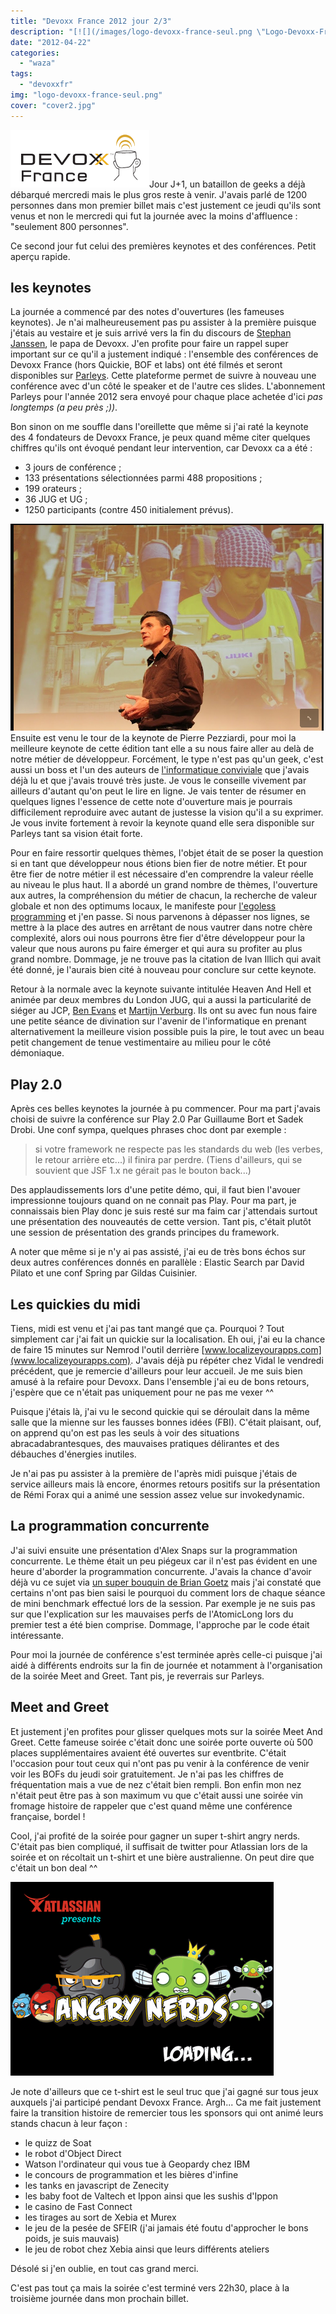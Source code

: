 ```yaml
---
title: "Devoxx France 2012 jour 2/3"
description: "[![](/images/logo-devoxx-france-seul.png \"Logo-Devoxx-France-seul\")](http://eventuallycoding.com/wp-content/uploads/2012/04/logo-devoxx-france-seul.pn..."
date: "2012-04-22"
categories: 
  - "waza"
tags: 
  - "devoxxfr"
img: "logo-devoxx-france-seul.png"
cover: "cover2.jpg"
---
```


[![](/images/logo-devoxx-france-seul.png "Logo-Devoxx-France-seul")](http://eventuallycoding.com/wp-content/uploads/2012/04/logo-devoxx-france-seul.png)Jour J+1, un bataillon de geeks a déjà débarqué mercredi mais le plus gros reste à venir. J'avais parlé de 1200 personnes dans mon premier billet mais c'est justement ce jeudi qu'ils sont venus et non le mercredi qui fut la journée avec la moins d'affluence : "seulement 800 personnes".

Ce second jour fut celui des premières keynotes et des conférences. Petit aperçu rapide.

## les keynotes

La journée a commencé par des notes d'ouvertures (les fameuses keynotes). Je n'ai malheureusement pas pu assister à la première puisque j'étais au vestaire et je suis arrivé vers la fin du discours de [Stephan Janssen](https://twitter.com/#!/stephan007), le papa de Devoxx. J'en profite pour faire un rappel super important sur ce qu'il a justement indiqué : l'ensemble des conférences de Devoxx France (hors Quickie, BOF et labs) ont été filmés et seront disponibles sur [Parleys](http://www.parleys.com/). Cette plateforme permet de suivre à nouveau une conférence avec d'un côté le speaker et de l'autre ces slides. L'abonnement Parleys pour l'année 2012 sera envoyé pour chaque place achetée d'ici _pas longtemps (a peu près ;))_.

Bon sinon on me souffle dans l'oreillette que même si j'ai raté la keynote des 4 fondateurs de Devoxx France, je peux quand même citer quelques chiffres qu'ils ont évoqué pendant leur intervention, car Devoxx ca a été :

- 3 jours de conférence ;
- 133 présentations sélectionnées parmi 488 propositions ;
- 199 orateurs ;
- 36 JUG et UG ;
- 1250 participants (contre 450 initialement prévus).

[![](/images/pezziardi.png "pezziardi")](http://eventuallycoding.com/wp-content/uploads/2012/04/pezziardi.png)Ensuite est venu le tour de la keynote de Pierre Pezziardi, pour moi la meilleure keynote de cette édition tant elle a su nous faire aller au delà de notre métier de développeur. Forcément, le type n'est pas qu'un geek, c'est aussi un boss et l'un des auteurs de [l'informatique conviviale](http://informatique-conviviale.eyrolles.com/) que j'avais déjà lu et que j'avais trouvé très juste. Je vous le conseille vivement par ailleurs d'autant qu'on peut le lire en ligne. Je vais tenter de résumer en quelques lignes l'essence de cette note d'ouverture mais je pourrais difficilement reproduire avec autant de justesse la vision qu'il a su exprimer. Je vous invite fortement à revoir la keynote quand elle sera disponible sur Parleys tant sa vision était forte.

Pour en faire ressortir quelques thèmes, l'objet était de se poser la question si en tant que développeur nous étions bien fier de notre métier. Et pour être fier de notre métier il est nécessaire d'en comprendre la valeur réelle au niveau le plus haut. Il a abordé un grand nombre de thèmes, l'ouverture aux autres, la compréhension du métier de chacun, la recherche de valeur globale et non des optimums locaux, le manifeste pour [l'egoless programming](http://www.codinghorror.com/blog/2006/05/the-ten-commandments-of-egoless-programming.html) et j'en passe. Si nous parvenons à dépasser nos lignes, se mettre à la place des autres en arrêtant de nous vautrer dans notre chère complexité, alors oui nous pourrons être fier d'être développeur pour la valeur que nous aurons pu faire émerger et qui aura su profiter au plus grand nombre. Dommage, je ne trouve pas la citation de Ivan Illich qui avait été donné, je l'aurais bien cité à nouveau pour conclure sur cette keynote.

Retour à la normale avec la keynote suivante intitulée Heaven And Hell et animée par deux membres du London JUG, qui a aussi la particularité de siéger au JCP, [Ben Evans](http://www.devoxx.com/display/FR12/Ben+Evans "Ben Evans") et [Martijn Verburg](http://www.devoxx.com/display/FR12/Martijn+Verburg "Martijn Verburg"). Ils ont su avec fun nous faire une petite séance de divination sur l'avenir de l'informatique en prenant alternativement la meilleure vision possible puis la pire, le tout avec un beau petit changement de tenue vestimentaire au milieu pour le côté démoniaque.

## Play 2.0

Après ces belles keynotes la journée à pu commencer. Pour ma part j'avais choisi de suivre la conférence sur Play 2.0 Par Guillaume Bort et Sadek Drobi. Une conf sympa, quelques phrases choc dont par exemple :

> si votre framework ne respecte pas les standards du web (les verbes, le retour arrière etc...) il finira par perdre. (Tiens d'ailleurs, qui se souvient que JSF 1.x ne gérait pas le bouton back...)

Des applaudissements lors d'une petite démo, qui, il faut bien l'avouer impressionne toujours quand on ne connait pas Play. Pour ma part, je connaissais bien Play donc je suis resté sur ma faim car j'attendais surtout une présentation des nouveautés de cette version. Tant pis, c'était plutôt une session de présentation des grands principes du framework.

A noter que même si je n'y ai pas assisté, j'ai eu de très bons échos sur deux autres conférences donnés en parallèle : Elastic Search par David Pilato et une conf Spring par Gildas Cuisinier.

## Les quickies du midi

Tiens, midi est venu et j'ai pas tant mangé que ça. Pourquoi ? Tout simplement car j'ai fait un quickie sur la localisation. Eh oui, j'ai eu la chance de faire 15 minutes sur Nemrod l'outil derrière [www.localizeyourapps.com](www.localizeyourapps.com). J'avais déjà pu répéter chez Vidal le vendredi précédent, que je remercie d'ailleurs pour leur accueil. Je me suis bien amusé à la refaire pour Devoxx. Dans l'ensemble j'ai eu de bons retours, j'espère que ce n'était pas uniquement pour ne pas me vexer ^^

Puisque j'étais là, j'ai vu le second quickie qui se déroulait dans la même salle que la mienne sur les fausses bonnes idées (FBI). C'était plaisant, ouf, on apprend qu'on est pas les seuls à voir des situations abracadabrantesques, des mauvaises pratiques délirantes et des débauches d'énergies inutiles.

Je n'ai pas pu assister à la première de l'après midi puisque j'étais de service ailleurs mais là encore, énormes retours positifs sur la présentation de Rémi Forax qui a animé une session assez velue sur invokedynamic.

## La programmation concurrente

J'ai suivi ensuite une présentation d'Alex Snaps sur la programmation concurrente. Le thème était un peu piégeux car il n'est pas évident en une heure d'aborder la programmation concurrente. J'avais la chance d'avoir déjà vu ce sujet via [un super bouquin de Brian Goetz](http://hakanai.free.fr/index.php/jai-lu-pour-vous-programmation-concurrente-en-java/) mais j'ai constaté que certains n'ont pas bien saisi le pourquoi du comment lors de chaque séance de mini benchmark effectué lors de la session. Par exemple je ne suis pas sur que l'explication sur les mauvaises perfs de l'AtomicLong lors du premier test a été bien comprise. Dommage, l'approche par le code était intéressante.

Pour moi la journée de conférence s'est terminée après celle-ci puisque j'ai aidé à différents endroits sur la fin de journée et notamment à l'organisation de la soirée Meet and Greet. Tant pis, je reverrais sur Parleys.

## Meet and Greet

Et justement j'en profites pour glisser quelques mots sur la soirée Meet And Greet. Cette fameuse soirée c'était donc une soirée porte ouverte où 500 places supplémentaires avaient été ouvertes sur eventbrite. C'était l'occasion pour tout ceux qui n'ont pas pu venir à la conférence de venir voir les BOFs du jeudi soir gratuitement. Je n'ai pas les chiffres de fréquentation mais a vue de nez c'était bien rempli. Bon enfin mon nez n'était peut être pas à son maximum vu que c'était aussi une soirée vin fromage histoire de rappeler que c'est quand même une conférence française, bordel !

Cool, j'ai profité de la soirée pour gagner un super t-shirt angry nerds. C'était pas bien compliqué, il suffisait de twitter pour Atlassian lors de la soirée et on récoltait un t-shirt et une bière australienne. On peut dire que c'était un bon deal ^^

[![](/images/angrynerds_splashscreen2.png "AngryNerds_SplashScreen2")](http://eventuallycoding.com/wp-content/uploads/2012/04/angrynerds_splashscreen2.png)

Je note d'ailleurs que ce t-shirt est le seul truc que j'ai gagné sur tous jeux auxquels j'ai participé pendant Devoxx France. Argh... Ca me fait justement faire la transition histoire de remercier tous les sponsors qui ont animé leurs stands chacun à leur façon :

- le quizz de Soat
- le robot d'Object Direct
- Watson l'ordinateur qui vous tue à Geopardy chez IBM
- le concours de programmation et les bières d'infine
- les tanks en javascript de Zenecity
- les baby foot de Valtech et Ippon ainsi que les sushis d'Ippon
- le casino de Fast Connect
- les tirages au sort de Xebia et Murex
- le jeu de la pesée de SFEIR (j'ai jamais été foutu d'approcher le bons poids, je suis mauvais)
- le jeu de robot chez Xebia ainsi que leurs différents ateliers

Désolé si j'en oublie, en tout cas grand merci.

C'est pas tout ça mais la soirée c'est terminé vers 22h30, place à la troisième journée dans mon prochain billet.
